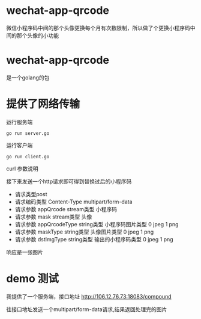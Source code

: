 # wechat-app-qrcode
微信小程序码中间的那个头像更换每个月有次数限制，所以做了个更换小程序码中间的那个头像的小功能



# wechat-app-qrcode
是一个golang的包

# 提供了网络传输

运行服务端
```
go run server.go
```

运行客户端
```
go run client.go
```


curl 参数说明

接下来发送一个http请求即可得到替换过后的小程序码


- 请求类型post
- 请求编码类型   Content-Type multipart/form-data
- 请求参数 appQrcode stream类型 小程序码
- 请求参数 mask stream类型 头像
- 请求参数 appQrcodeType string类型 小程序码图片类型 0 jpeg 1 png
- 请求参数 maskType string类型 头像图片类型 0 jpeg 1 png
- 请求参数 dstImgType string类型    输出的小程序码类型 0 jpeg 1 png


响应是一张图片


# demo 测试

我提供了一个服务端，接口地址 http://106.12.76.73:18083/compound

往接口地址发送一个multipart/form-data请求,结果返回处理完的图片